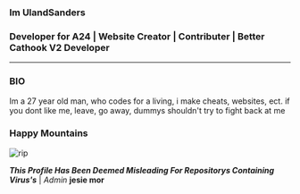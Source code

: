 ###  Im UlandSanders
### Developer for A24 | Website Creator | Contributer | Better Cathook V2 Developer
-------------------------------------------------

### BIO

Im a 27 year old man, who codes for a living, i make cheats, websites, ect.
if you dont like me, leave, go away, dummys shouldn't try to fight back at me

### Happy Mountains
![rip](https://th.bing.com/th/id/R4a9e0114a81d72c87515d391268f848f?rik=BhyDHg8BO%2fg%2bcw&riu=http%3a%2f%2fwww.htxt.co.za%2fwp-content%2fuploads%2f2015%2f05%2fImage.jpg&ehk=OZklnFEYm%2fs5VnR7zGichqC0Gn5iokz8o6ekpC%2bESK0%3d&risl=&pid=ImgRaw)

***This Profile Has Been Deemed Misleading For Repositorys Containing Virus's*** | *Admin* **jesie mor**
